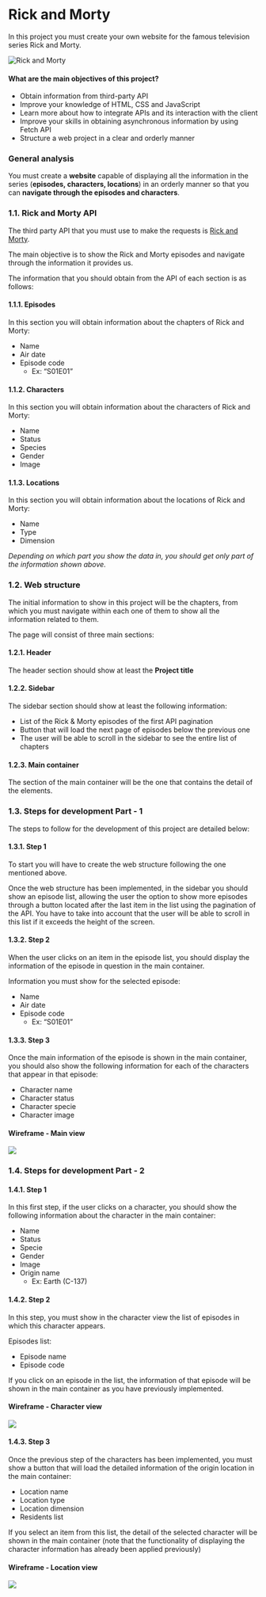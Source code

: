 # Rick and Morty

In this project you must create your own website for the famous television series Rick and Morty.

![Rick and Morty](images/image4.png)

#### What are the main objectives of this project?
- Obtain information from third-party API
- Improve your knowledge of HTML, CSS and JavaScript
- Learn more about how to integrate APIs and its interaction with the client
- Improve your skills in obtaining asynchronous information by using Fetch API
- Structure a web project in a clear and orderly manner

### General analysis
You must create a **website** capable of displaying all the information in the series (**episodes, characters, locations**) in an orderly manner so that you can **navigate through the episodes and characters**.

### 1.1. Rick and Morty API

The third party API that you must use to make the requests is [Rick and Morty](https://rickandmortyapi.com/documentation).

The main objective is to show the Rick and Morty episodes and navigate through the information it provides us.

The information that you should obtain from the API of each section is as follows:

#### 1.1.1. Episodes
In this section you will obtain information about the chapters of Rick and Morty:
- Name
- Air date
- Episode code 
    - Ex:  “S01E01”

#### 1.1.2. Characters
In this section you will obtain information about the characters of Rick and Morty:
- Name
- Status
- Species
- Gender
- Image

#### 1.1.3. Locations
In this section you will obtain information about the locations of Rick and Morty:
- Name
- Type
- Dimension
 
*Depending on which part you show the data in, you should get only part of the information shown above.*

### 1.2. Web structure
The initial information to show in this project will be the chapters, from which you must navigate within each one of them to show all the information related to them.

The page will consist of three main sections:
#### 1.2.1. Header
The header section should show at least the **Project title**
#### 1.2.2. Sidebar
The sidebar section should show at least the following information:
- List of the Rick & Morty episodes of the first API pagination
- Button that will load the next page of episodes below the previous one
- The user will be able to scroll in the sidebar to see the entire list of chapters
#### 1.2.3. Main container
The section of the main container will be the one that contains the detail of the elements.
### 1.3. Steps for development Part - 1
The steps to follow for the development of this project are detailed below:
#### 1.3.1. Step 1
To start you will have to create the web structure following the one mentioned above.

Once the web structure has been implemented, in the sidebar you should show an episode list, allowing the user the option to show more episodes through a button located after the last item in the list using the pagination of the API. You have to take into account that the user will be able to scroll in this list if it exceeds the height of the screen.
 
#### 1.3.2. Step 2
When the user clicks on an item in the episode list, you should display the information of the episode in question in the main container.

Information you must show for the selected episode:
- Name
- Air date
- Episode code 
    - Ex:  “S01E01”

#### 1.3.3. Step 3
Once the main information of the episode is shown in the main container, you should also show the following information for each of the characters that appear in that episode:
- Character name
- Character status
- Character specie
- Character image

#### Wireframe - Main view
![](images/image3.png)

### 1.4. Steps for development Part - 2
#### 1.4.1. Step 1
In this first step, if the user clicks on a character, you should show the following information about the character in the main container:
- Name
- Status
- Specie
- Gender
- Image
- Origin name
    - Ex: Earth (C-137)

#### 1.4.2. Step 2
In this step, you must show in the character view the list of episodes in which this character appears.

Episodes list:
- Episode name
- Episode code

If you click on an episode in the list, the information of that episode will be shown in the main container as you have previously implemented.
#### Wireframe - Character view
![](images/image1.png)

#### 1.4.3. Step 3
Once the previous step of the characters has been implemented, you must show a button that will load the detailed information of the origin location in the main container:
- Location name
- Location type
- Location dimension
- Residents list

If you select an item from this list, the detail of the selected character will be shown in the main container (note that the functionality of displaying the character information has already been applied previously)

#### Wireframe - Location view
![](images/image2.png)
